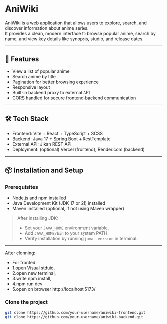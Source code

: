 # AniWiki

AniWiki is a web application that allows users to explore, search, and discover information about anime series.  
It provides a clean, modern interface to browse popular anime, search by name, and view key details like synopsis, studio, and release dates.

---

## 🚀 Features

- View a list of popular anime
- Search anime by title
- Pagination for better browsing experience
- Responsive layout
- Built-in backend proxy to external API
- CORS handled for secure frontend-backend communication

---

## 🛠 Tech Stack

- Frontend: Vite + React + TypeScript + SCSS
- Backend: Java 17 + Spring Boot + RestTemplate
- External API: Jikan REST API
- Deployment: (optional) Vercel (frontend), Render.com (backend)

---

## 📦 Installation and Setup

### Prerequisites

- Node.js and npm installed
- Java Development Kit (JDK 17 or 21) installed
- Maven installed (optional, if not using Maven wrapper)

> After installing JDK:
> - Set your `JAVA_HOME` environment variable.
> - Add `JAVA_HOME/bin` to your system PATH.
> - Verify installation by running `java -version` in terminal.

---
After clonning:
 - For fronted:
 - 1.open Visual stduio,
 - 2.open new terminal,
 - 3.write npm install,
 - 4.npm run dev
 - 5.open on browser http://localhost:5173/

### Clone the project

```bash
git clone https://github.com/your-username/aniwiki-frontend.git
git clone https://github.com/your-username/aniwiki-backend.git
